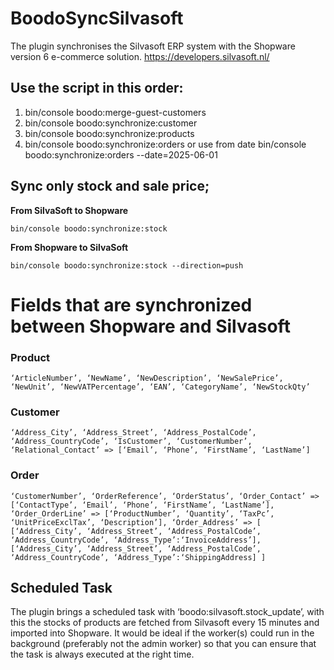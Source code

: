 # BoodoSyncSilvasoft
The plugin synchronises the Silvasoft ERP system with the Shopware version 6 e-commerce solution.
https://developers.silvasoft.nl/

## Use the script in this order:
1. bin/console boodo:merge-guest-customers
2. bin/console boodo:synchronize:customer
3. bin/console boodo:synchronize:products
4. bin/console boodo:synchronize:orders
   or use from date bin/console boodo:synchronize:orders --date=2025-06-01


## Sync only stock and sale price;
**From SilvaSoft to Shopware**
```
bin/console boodo:synchronize:stock
```
**From Shopware to SilvaSoft**
```
bin/console boodo:synchronize:stock --direction=push
```

# Fields that are synchronized between Shopware and Silvasoft

### Product
```
‘ArticleNumber’, ‘NewName’, ‘NewDescription’, ‘NewSalePrice’, ‘NewUnit’, ‘NewVATPercentage’, ‘EAN’, ‘CategoryName’, ‘NewStockQty’
```
### Customer
```
‘Address_City’, ‘Address_Street’, ‘Address_PostalCode’, ‘Address_CountryCode’, ‘IsCustomer’, ‘CustomerNumber’, ‘Relational_Contact’ => [‘Email’, ‘Phone’, ‘FirstName’, ‘LastName’]
```
### Order
```
‘CustomerNumber’, ‘OrderReference’, ‘OrderStatus’, ‘Order_Contact’ => [‘ContactType’, ‘Email’, ‘Phone’, ‘FirstName’, ‘LastName’], ‘Order_OrderLine’ => [‘ProductNumber’, ‘Quantity’, ‘TaxPc’, ‘UnitPriceExclTax’, ‘Description’], ‘Order_Address’ => [ [‘Address_City’, ‘Address_Street’, ‘Address_PostalCode’, ‘Address_CountryCode’, ‘Address_Type’:‘InvoiceAddress’], [‘Address_City’, ‘Address_Street’, ‘Address_PostalCode’, ‘Address_CountryCode’, ‘Address_Type’:‘ShippingAddress] ]
```

## Scheduled Task
The plugin brings a scheduled task with ‘boodo:silvasoft.stock_update’, with this the stocks of products are fetched from Silvasoft every 15 minutes and imported into Shopware. It would be ideal if the worker(s) could run in the background (preferably not the admin worker) so that you can ensure that the task is always executed at the right time.
